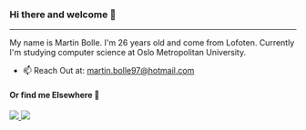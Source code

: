 ### Hi there and welcome 👋

***

My name is Martin Bolle. I'm 26 years old and come from Lofoten. Currently I'm studying computer science at Oslo Metropolitan University. 

* 📫 Reach Out at: <a href="mailto:martin.bolle97@hotmail.com">martin.bolle97@hotmail.com</a>

#### Or find me Elsewhere 💬
<a href="https://www.linkedin.com/in/martin-bolle/">
    <img src="https://img.shields.io/badge/linkedin-%230077B5.svg?&style=for-the-badge&logo=linkedin&logoColor=white" />
</a>
<a href="https://www.instagram.com/martinbolle/">
    <img src="https://img.shields.io/badge/Instagram-E4405F?style=for-the-badge&logo=instagram&logoColor=white" />
</a>
<!--
<img src="{https://www.linkedin.com/in/martin-bolle/}"/>
Here are some ideas to get you started:

- 🔭 I’m currently working on ...
- 🌱 I’m currently learning ...
- 👯 I’m looking to collaborate on ...
- 🤔 I’m looking for help with ...
- 💬 Ask me about ...
- 📫 How to reach me: ...
- 😄 Pronouns: ...
- ⚡ Fun fact: ...
-->

